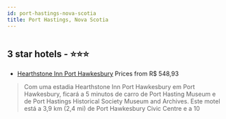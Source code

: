 ```yaml
---
id: port-hastings-nova-scotia
title: Port Hastings, Nova Scotia
---
```


<center><img src="https://i.travelapi.com/hotels/2000000/1670000/1665300/1665210/048579fe_z.jpg" alt="" /></center>


##  3 star hotels - ⭐️⭐️⭐️

-    [Hearthstone Inn Port Hawkesbury](https://www.hurb.com/br/aud/https://www.hurb.com/br/hotels/port-hastings/hearthstone-inn-port-hawkesbury-HT-AQPI?cmp=18055) Prices from R$ 548,93
   > Com uma estadia Hearthstone Inn Port Hawkesbury em Port Hawkesbury, ficará a 5 minutos de carro de Port Hasting Museum e de Port Hastings Historical Society Museum and Archives. Este motel está a 3,9 km (2,4 mi) de Port Hawkesbury Civic Centre e a 10
